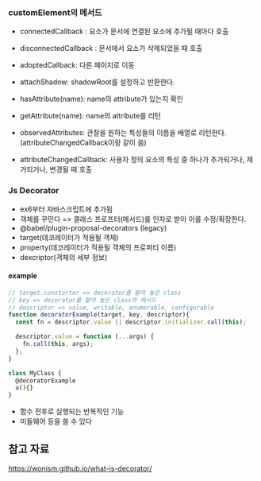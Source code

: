 ### customElement의 메서드
- connectedCallback : 요소가 문서에 연결된 요소에 추가될 때마다 호출
- disconnectedCallback : 문서에서 요소가 삭제되었을 때 호출
- adoptedCallback: 다른 페이지로 이동

- attachShadow: shadowRoot를 설정하고 반환한다.
- hasAttribute(name): name의 attribute가 있는지 확인
- getAttribute(name): name의 attribute를 리턴
- observedAttributes: 관찰을 원하는 특성들의 이름을 배열로 리턴한다.(attributeChangedCallback이랑 같이 씀)
- attributeChangedCallback: 사용자 정의 요소의 특성 중 하나가 추가되거나, 제거되거나, 변경될 때 호출

### Js Decorator
- ex6부터 자바스크립트에 추가됨
- 객체를 꾸민다 => 클래스 프로프터(메서드)를 인자로 받아 이를 수정/확장한다.
- @babel/plugin-proposal-decorators (legacy)
- target(데코레이터가 적용될 객체)
- property(데코레이터가 적용될 객체의 프로퍼티 이름)
- dexcriptor(객체의 세부 정보)
#### example
```javascript
// target.consturtor => decorator를 붙여 놓은 class
// key => decorator를 붙여 놓은 class의 메서드
// descriptor => value, writable, enumerable, configurable
function decoratorExample(target, key, descriptor){
  const fn = descriptor.value || descriptor.initializer.call(this);

  descriptor.value = function (...args) {
    fn.call(this, args);
  };
}

class MyClass {
  @decoratorExample
  a(){}
}

```

- 함수 전후로 실행되는 반복적인 기능
- 미들웨어 등을 쓸 수 있다


## 참고 자료
https://wonism.github.io/what-is-decorator/

